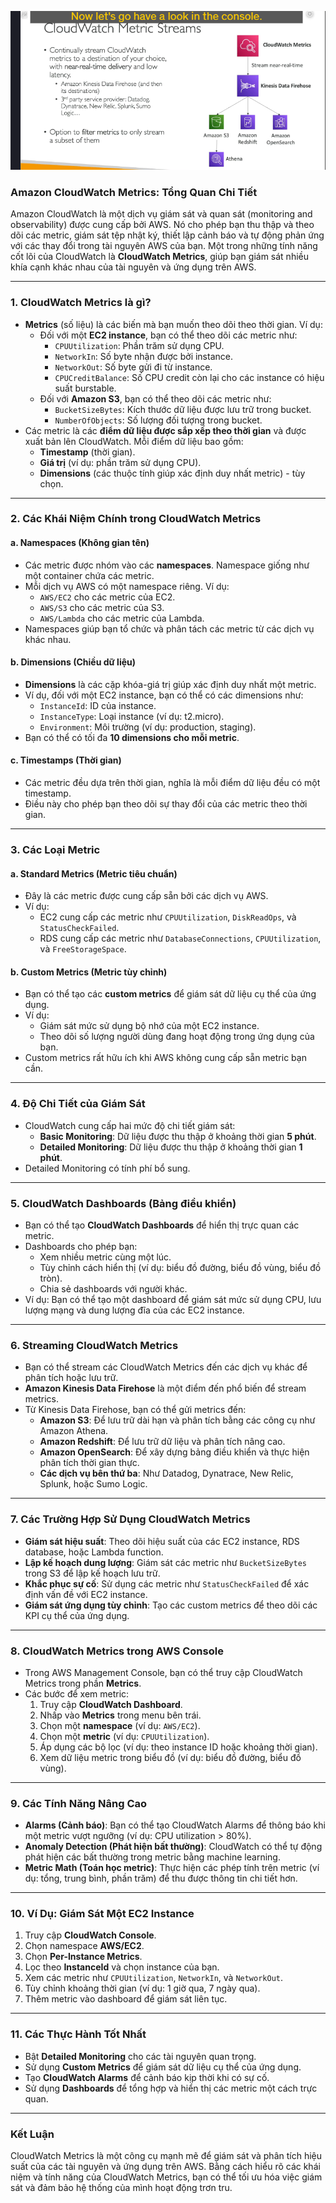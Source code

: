 ![alt text](cloudwatch-metric.png)

### **Amazon CloudWatch Metrics: Tổng Quan Chi Tiết**

Amazon CloudWatch là một dịch vụ giám sát và quan sát (monitoring and observability) được cung cấp bởi AWS. Nó cho phép bạn thu thập và theo dõi các metric, giám sát tệp nhật ký, thiết lập cảnh báo và tự động phản ứng với các thay đổi trong tài nguyên AWS của bạn. Một trong những tính năng cốt lõi của CloudWatch là **CloudWatch Metrics**, giúp bạn giám sát nhiều khía cạnh khác nhau của tài nguyên và ứng dụng trên AWS.

---

### **1. CloudWatch Metrics là gì?**

- **Metrics** (số liệu) là các biến mà bạn muốn theo dõi theo thời gian. Ví dụ:
  - Đối với một **EC2 instance**, bạn có thể theo dõi các metric như:
    - `CPUUtilization`: Phần trăm sử dụng CPU.
    - `NetworkIn`: Số byte nhận được bởi instance.
    - `NetworkOut`: Số byte gửi đi từ instance.
    - `CPUCreditBalance`: Số CPU credit còn lại cho các instance có hiệu suất burstable.
  - Đối với **Amazon S3**, bạn có thể theo dõi các metric như:
    - `BucketSizeBytes`: Kích thước dữ liệu được lưu trữ trong bucket.
    - `NumberOfObjects`: Số lượng đối tượng trong bucket.
- Các metric là các **điểm dữ liệu được sắp xếp theo thời gian** và được xuất bản lên CloudWatch. Mỗi điểm dữ liệu bao gồm:
  - **Timestamp** (thời gian).
  - **Giá trị** (ví dụ: phần trăm sử dụng CPU).
  - **Dimensions** (các thuộc tính giúp xác định duy nhất metric) - tùy chọn.

---

### **2. Các Khái Niệm Chính trong CloudWatch Metrics**

#### **a. Namespaces (Không gian tên)**

- Các metric được nhóm vào các **namespaces**. Namespace giống như một container chứa các metric.
- Mỗi dịch vụ AWS có một namespace riêng. Ví dụ:
  - `AWS/EC2` cho các metric của EC2.
  - `AWS/S3` cho các metric của S3.
  - `AWS/Lambda` cho các metric của Lambda.
- Namespaces giúp bạn tổ chức và phân tách các metric từ các dịch vụ khác nhau.

#### **b. Dimensions (Chiều dữ liệu)**

- **Dimensions** là các cặp khóa-giá trị giúp xác định duy nhất một metric.
- Ví dụ, đối với một EC2 instance, bạn có thể có các dimensions như:
  - `InstanceId`: ID của instance.
  - `InstanceType`: Loại instance (ví dụ: t2.micro).
  - `Environment`: Môi trường (ví dụ: production, staging).
- Bạn có thể có tối đa **10 dimensions cho mỗi metric**.

#### **c. Timestamps (Thời gian)**

- Các metric đều dựa trên thời gian, nghĩa là mỗi điểm dữ liệu đều có một timestamp.
- Điều này cho phép bạn theo dõi sự thay đổi của các metric theo thời gian.

---

### **3. Các Loại Metric**

#### **a. Standard Metrics (Metric tiêu chuẩn)**

- Đây là các metric được cung cấp sẵn bởi các dịch vụ AWS.
- Ví dụ:
  - EC2 cung cấp các metric như `CPUUtilization`, `DiskReadOps`, và `StatusCheckFailed`.
  - RDS cung cấp các metric như `DatabaseConnections`, `CPUUtilization`, và `FreeStorageSpace`.

#### **b. Custom Metrics (Metric tùy chỉnh)**

- Bạn có thể tạo các **custom metrics** để giám sát dữ liệu cụ thể của ứng dụng.
- Ví dụ:
  - Giám sát mức sử dụng bộ nhớ của một EC2 instance.
  - Theo dõi số lượng người dùng đang hoạt động trong ứng dụng của bạn.
- Custom metrics rất hữu ích khi AWS không cung cấp sẵn metric bạn cần.

---

### **4. Độ Chi Tiết của Giám Sát**

- CloudWatch cung cấp hai mức độ chi tiết giám sát:
  - **Basic Monitoring**: Dữ liệu được thu thập ở khoảng thời gian **5 phút**.
  - **Detailed Monitoring**: Dữ liệu được thu thập ở khoảng thời gian **1 phút**.
- Detailed Monitoring có tính phí bổ sung.

---

### **5. CloudWatch Dashboards (Bảng điều khiển)**

- Bạn có thể tạo **CloudWatch Dashboards** để hiển thị trực quan các metric.
- Dashboards cho phép bạn:
  - Xem nhiều metric cùng một lúc.
  - Tùy chỉnh cách hiển thị (ví dụ: biểu đồ đường, biểu đồ vùng, biểu đồ tròn).
  - Chia sẻ dashboards với người khác.
- Ví dụ: Bạn có thể tạo một dashboard để giám sát mức sử dụng CPU, lưu lượng mạng và dung lượng đĩa của các EC2 instance.

---

### **6. Streaming CloudWatch Metrics**

- Bạn có thể stream các CloudWatch Metrics đến các dịch vụ khác để phân tích hoặc lưu trữ.
- **Amazon Kinesis Data Firehose** là một điểm đến phổ biến để stream metrics.
- Từ Kinesis Data Firehose, bạn có thể gửi metrics đến:
  - **Amazon S3**: Để lưu trữ dài hạn và phân tích bằng các công cụ như Amazon Athena.
  - **Amazon Redshift**: Để lưu trữ dữ liệu và phân tích nâng cao.
  - **Amazon OpenSearch**: Để xây dựng bảng điều khiển và thực hiện phân tích thời gian thực.
  - **Các dịch vụ bên thứ ba**: Như Datadog, Dynatrace, New Relic, Splunk, hoặc Sumo Logic.

---

### **7. Các Trường Hợp Sử Dụng CloudWatch Metrics**

- **Giám sát hiệu suất**: Theo dõi hiệu suất của các EC2 instance, RDS database, hoặc Lambda function.
- **Lập kế hoạch dung lượng**: Giám sát các metric như `BucketSizeBytes` trong S3 để lập kế hoạch lưu trữ.
- **Khắc phục sự cố**: Sử dụng các metric như `StatusCheckFailed` để xác định vấn đề với EC2 instance.
- **Giám sát ứng dụng tùy chỉnh**: Tạo các custom metrics để theo dõi các KPI cụ thể của ứng dụng.

---

### **8. CloudWatch Metrics trong AWS Console**

- Trong AWS Management Console, bạn có thể truy cập CloudWatch Metrics trong phần **Metrics**.
- Các bước để xem metric:
  1. Truy cập **CloudWatch Dashboard**.
  2. Nhấp vào **Metrics** trong menu bên trái.
  3. Chọn một **namespace** (ví dụ: `AWS/EC2`).
  4. Chọn một **metric** (ví dụ: `CPUUtilization`).
  5. Áp dụng các bộ lọc (ví dụ: theo instance ID hoặc khoảng thời gian).
  6. Xem dữ liệu metric trong biểu đồ (ví dụ: biểu đồ đường, biểu đồ vùng).

---

### **9. Các Tính Năng Nâng Cao**

- **Alarms (Cảnh báo)**: Bạn có thể tạo CloudWatch Alarms để thông báo khi một metric vượt ngưỡng (ví dụ: CPU utilization > 80%).
- **Anomaly Detection (Phát hiện bất thường)**: CloudWatch có thể tự động phát hiện các bất thường trong metric bằng machine learning.
- **Metric Math (Toán học metric)**: Thực hiện các phép tính trên metric (ví dụ: tổng, trung bình, phần trăm) để thu được thông tin chi tiết hơn.

---

### **10. Ví Dụ: Giám Sát Một EC2 Instance**

1. Truy cập **CloudWatch Console**.
2. Chọn namespace **AWS/EC2**.
3. Chọn **Per-Instance Metrics**.
4. Lọc theo **InstanceId** và chọn instance của bạn.
5. Xem các metric như `CPUUtilization`, `NetworkIn`, và `NetworkOut`.
6. Tùy chỉnh khoảng thời gian (ví dụ: 1 giờ qua, 7 ngày qua).
7. Thêm metric vào dashboard để giám sát liên tục.

---

### **11. Các Thực Hành Tốt Nhất**

- Bật **Detailed Monitoring** cho các tài nguyên quan trọng.
- Sử dụng **Custom Metrics** để giám sát dữ liệu cụ thể của ứng dụng.
- Tạo **CloudWatch Alarms** để cảnh báo kịp thời khi có sự cố.
- Sử dụng **Dashboards** để tổng hợp và hiển thị các metric một cách trực quan.

---

### **Kết Luận**

CloudWatch Metrics là một công cụ mạnh mẽ để giám sát và phân tích hiệu suất của các tài nguyên và ứng dụng trên AWS. Bằng cách hiểu rõ các khái niệm và tính năng của CloudWatch Metrics, bạn có thể tối ưu hóa việc giám sát và đảm bảo hệ thống của mình hoạt động trơn tru.
